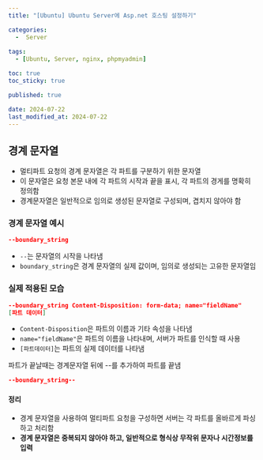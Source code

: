 ```yaml
---
title: "[Ubuntu] Ubuntu Server에 Asp.net 호스팅 설정하기"

categories:
  -  Server
  
tags:
  - [Ubuntu, Server, nginx, phpmyadmin]

toc: true
toc_sticky: true

published: true

date: 2024-07-22
last_modified_at: 2024-07-22
---
```


## 경계 문자열

- 멀티파트 요청의 경계 문자열은 각 파트를 구분하기 위한 문자열
- 이 문자열은 요청 본문 내에 각 파트의 시작과 끝을 표시, 각 파트의 경게를 명확히 정의함
- 경계문자열은 일반적으로 임의로 생성된 문자열로 구성되며, 겹치지 않아야 함


### 경계 문자열 예시
```JSON
--boundary_string
```
- `--`는 문자열의 시작을 나타냄
- `boundary_string`은 경계 문자열의 실제 값이며, 임의로 생성되는 고유한 문자열임

### 실제 적용된 모습
```JSON
--boundary_string Content-Disposition: form-data; name="fieldName" 
[파트 데이터]
```
- `Content-Disposition`은 파트의 이름과 기타 속성을 나타냄
- `name="fieldName"`은 파트의 이름을 나타내며, 서버가 파트를 인식할 때 사용
- `[파트데이터]`는 파트의 실제 데이터를 나타냄

파트가 끝날때는 경계문자열 뒤에 --를 추가하여 파트를 끝냄
```JSON
--boundary_string--
```


#### 정리

- 경계 문자열을 사용하여 멀티파트 요청을 구성하면 서버는 각 파트를 올바르게 파싱하고 처리함
- **경계 문자열은 중복되지 않아야 하고, 일반적으로 형식상 무작위 문자나 시간정보를 입력**
